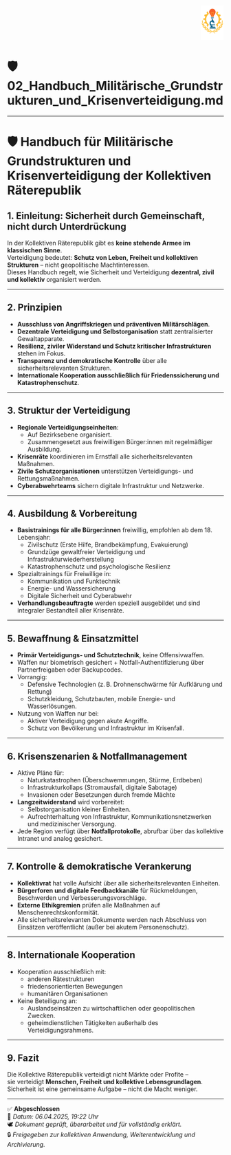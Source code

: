 <p align="right">
  <img src="https://raw.githubusercontent.com/hades-dux/Kollektive-Raeterepublik/main/Meta_und_Systemstruktur/logo_offiziell.png" alt="Logo der Kollektiven Räterepublik" height="80">
</p>

# 🛡️ 02_Handbuch_Militärische_Grundstrukturen_und_Krisenverteidigung.md
<!--
Autor: Fabio Weidner
Version: 1.0
Sektion: Justiz & Sicherheit
Veröffentlichung: April 2025
-->

---

# 🛡️ Handbuch für Militärische Grundstrukturen und Krisenverteidigung der Kollektiven Räterepublik

## 1. Einleitung: Sicherheit durch Gemeinschaft, nicht durch Unterdrückung

In der Kollektiven Räterepublik gibt es **keine stehende Armee im klassischen Sinne**.  
Verteidigung bedeutet: **Schutz von Leben, Freiheit und kollektiven Strukturen** – nicht geopolitische Machtinteressen.  
Dieses Handbuch regelt, wie Sicherheit und Verteidigung **dezentral, zivil und kollektiv** organisiert werden.

---

## 2. Prinzipien

- **Ausschluss von Angriffskriegen und präventiven Militärschlägen**.
- **Dezentrale Verteidigung und Selbstorganisation** statt zentralisierter Gewaltapparate.
- **Resilienz, ziviler Widerstand und Schutz kritischer Infrastrukturen** stehen im Fokus.
- **Transparenz und demokratische Kontrolle** über alle sicherheitsrelevanten Strukturen.
- **Internationale Kooperation ausschließlich für Friedenssicherung und Katastrophenschutz**.

---

## 3. Struktur der Verteidigung

- **Regionale Verteidigungseinheiten**:
  - Auf Bezirksebene organisiert.
  - Zusammengesetzt aus freiwilligen Bürger:innen mit regelmäßiger Ausbildung.
- **Krisenräte** koordinieren im Ernstfall alle sicherheitsrelevanten Maßnahmen.
- **Zivile Schutzorganisationen** unterstützen Verteidigungs- und Rettungsmaßnahmen.
- **Cyberabwehrteams** sichern digitale Infrastruktur und Netzwerke.

---

## 4. Ausbildung & Vorbereitung

- **Basistrainings für alle Bürger:innen** freiwillig, empfohlen ab dem 18. Lebensjahr:
  - Zivilschutz (Erste Hilfe, Brandbekämpfung, Evakuierung)
  - Grundzüge gewaltfreier Verteidigung und Infrastrukturwiederherstellung
  - Katastrophenschutz und psychologische Resilienz
- Spezialtrainings für Freiwillige in:
  - Kommunikation und Funktechnik
  - Energie- und Wassersicherung
  - Digitale Sicherheit und Cyberabwehr
- **Verhandlungsbeauftragte** werden speziell ausgebildet und sind integraler Bestandteil aller Krisenräte.

---

## 5. Bewaffnung & Einsatzmittel

- **Primär Verteidigungs- und Schutztechnik**, keine Offensivwaffen.
- Waffen nur biometrisch gesichert + Notfall-Authentifizierung über Partnerfreigaben oder Backupcodes.
- Vorrangig:
  - Defensive Technologien (z. B. Drohnenschwärme für Aufklärung und Rettung)
  - Schutzkleidung, Schutzbauten, mobile Energie- und Wasserlösungen.
- Nutzung von Waffen nur bei:
  - Aktiver Verteidigung gegen akute Angriffe.
  - Schutz von Bevölkerung und Infrastruktur im Krisenfall.

---

## 6. Krisenszenarien & Notfallmanagement

- Aktive Pläne für:
  - Naturkatastrophen (Überschwemmungen, Stürme, Erdbeben)
  - Infrastrukturkollaps (Stromausfall, digitale Sabotage)
  - Invasionen oder Besetzungen durch fremde Mächte
- **Langzeitwiderstand** wird vorbereitet:
  - Selbstorganisation kleiner Einheiten.
  - Aufrechterhaltung von Infrastruktur, Kommunikationsnetzwerken und medizinischer Versorgung.
- Jede Region verfügt über **Notfallprotokolle**, abrufbar über das kollektive Intranet und analog gesichert.

---

## 7. Kontrolle & demokratische Verankerung

- **Kollektivrat** hat volle Aufsicht über alle sicherheitsrelevanten Einheiten.
- **Bürgerforen und digitale Feedbackkanäle** für Rückmeldungen, Beschwerden und Verbesserungsvorschläge.
- **Externe Ethikgremien** prüfen alle Maßnahmen auf Menschenrechtskonformität.
- Alle sicherheitsrelevanten Dokumente werden nach Abschluss von Einsätzen veröffentlicht (außer bei akutem Personenschutz).

---

## 8. Internationale Kooperation

- Kooperation ausschließlich mit:
  - anderen Rätestrukturen
  - friedensorientierten Bewegungen
  - humanitären Organisationen
- Keine Beteiligung an:
  - Auslandseinsätzen zu wirtschaftlichen oder geopolitischen Zwecken.
  - geheimdienstlichen Tätigkeiten außerhalb des Verteidigungsrahmens.

---

## 9. Fazit

Die Kollektive Räterepublik verteidigt nicht Märkte oder Profite –  
sie verteidigt **Menschen, Freiheit und kollektive Lebensgrundlagen**.  
Sicherheit ist eine gemeinsame Aufgabe – nicht die Macht weniger.

---

✅ **Abgeschlossen**  
📅 *Datum: 06.04.2025, 19:22 Uhr*  
🕊️ *Dokument geprüft, überarbeitet und für vollständig erklärt.*  
🔒 *Freigegeben zur kollektiven Anwendung, Weiterentwicklung und Archivierung.*
